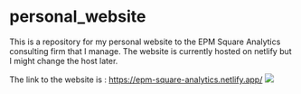 # personal_website
This is a repository for my personal website to the EPM Square Analytics consulting firm that I manage. The website is currently hosted on netlify but I might change the host later.

The link to the website is : https://epm-square-analytics.netlify.app/
![](https://epm-square-analytics.netlify.app/)